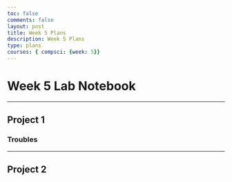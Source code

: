 ```yaml
---
toc: false
comments: false
layout: post
title: Week 5 Plans
description: Week 5 Plans
type: plans
courses: { compsci: {week: 5}}
---
```


# Week 5 Lab Notebook

---

## Project 1


### Troubles

---

## Project 2
